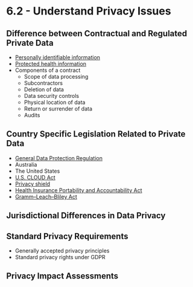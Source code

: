 # 6.2 - Understand Privacy Issues

## Difference between Contractual and Regulated Private Data
- [Personally identifiable information](../../definitions/P.md#personally-identifiable-information-pii)
- [Protected health information](../../definitions/P.md#protected-health-information)
- Components of a contract
  - Scope of data processing
  - Subcontractors
  - Deletion of data
  - Data security controls
  - Physical location of data
  - Return or surrender of data
  - Audits

## Country Specific Legislation Related to Private Data
- [General Data Protection Regulation](../../definitions/G.md#general-data-protection-regulation-gdpr)
- Australia
- The United States
- [U.S. CLOUD Act](../../definitions/C.md#cloud-act)
- [Privacy shield](../../definitions/P.md#privacy-shield)
- [Health Insurance Portability and Accountability Act](../../definitions/H.md#health-insurance-portability-and-accountability-act-hipaa)
- [Gramm–Leach–Bliley Act](../../definitions/G.md#grammleachbliley-act-glba)

## Jurisdictional Differences in Data Privacy

## Standard Privacy Requirements
- Generally accepted privacy principles
- Standard privacy rights under GDPR

## Privacy Impact Assessments
